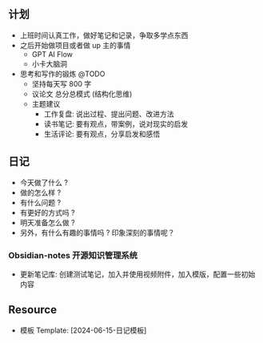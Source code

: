 ## 计划

- 上班时间认真工作，做好笔记和记录，争取多学点东西
- 之后开始做项目或者做 up 主的事情
    - GPT AI Flow
    - 小卡大脑洞
- 思考和写作的锻炼 @TODO
    - 坚持每天写 800 字
    - 议论文 总分总模式 (结构化思维)
    - 主题建议
        - 工作复盘: 说出过程、提出问题、改进方法
        - 读书笔记: 要有观点，带案例，说对现实的启发
        - 生活评论: 要有观点，分享启发和感悟

## 日记

- 今天做了什么 ?
- 做的怎么样 ?
- 有什么问题 ?
- 有更好的方式吗 ?
- 明天准备怎么做 ?
- 另外，有什么有趣的事情吗 ? 印象深刻的事情呢？

### Obsidian-notes 开源知识管理系统

- 更新笔记库: 创建测试笔记，加入并使用视频附件，加入模版，配置一些初始内容

## Resource

- 模板 Template: [2024-06-15-日记模板]
